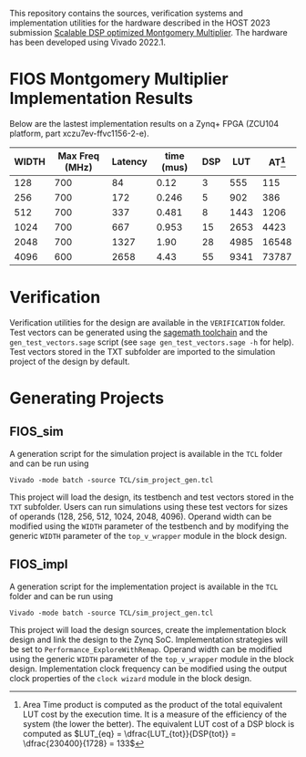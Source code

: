 This repository contains the sources, verification systems and implementation utilities for the hardware described in the HOST 2023 submission [Scalable DSP optimized Montgomery Multiplier](./Scalable_DSP_optimized_Montgomery_Multiplier.pdf). The hardware has been developed using Vivado 2022.1.

# FIOS Montgomery Multiplier Implementation Results

Below are the lastest implementation results on a Zynq+ FPGA (ZCU104 platform, part xczu7ev-ffvc1156-2-e).

| WIDTH | Max Freq (MHz) | Latency | time (mus) | DSP | LUT | AT[^1] |
|-------|----------------|---------|------------|-----|-----|---- |
|128    |700             |84       |0.12        |3    |555  |115  |
|256    |700             |172      |0.246       |5    |902  |386  |
|512    |700             |337      |0.481       |8    |1443 |1206 |
|1024   |700             |667      |0.953       |15   |2653 |4423 |
|2048   |700             |1327     |1.90        |28   |4985 |16548|
|4096   |600             |2658     |4.43        |55   |9341 |73787|

[^1]: Area Time product is computed as the product of the total equivalent LUT cost by the execution time.
  It is a measure of the efficiency of the system (the lower the better).
  The equivalent LUT cost of a DSP block is computed as $LUT_{eq} = \dfrac{LUT_{tot}}{DSP{tot}} = \dfrac{230400}{1728} = 133$

# Verification

Verification utilities for the design are available in the `VERIFICATION` folder.
Test vectors can be generated using the [sagemath toolchain](https://www.sagemath.org/) and the `gen_test_vectors.sage` script (see `sage gen_test_vectors.sage -h` for help).
Test vectors stored in the TXT subfolder are imported to the simulation project of the design by default.

# Generating Projects

## FIOS_sim

A generation script for the simulation project is available in the `TCL` folder and can be run using

```
Vivado -mode batch -source TCL/sim_project_gen.tcl
```

This project will load the design, its testbench and test vectors stored in the `TXT` subfolder. 
Users can run simulations using these test vectors for sizes of operands (128, 256, 512, 1024, 2048, 4096).
Operand width can be modified using the `WIDTH` parameter of the testbench and by modifying the generic `WIDTH` parameter of the
`top_v_wrapper` module in the block design.

## FIOS_impl

A generation script for the implementation project is available in the `TCL` folder and can be run using

```
Vivado -mode batch -source TCL/sim_project_gen.tcl
```

This project will load the design sources, create the implementation block design and link the design to the Zynq SoC.
Implementation strategies will be set to `Performance_ExploreWithRemap`.
Operand width can be modified using the generic `WIDTH` parameter of the
`top_v_wrapper` module in the block design. Implementation clock frequency can be modified using the output clock properties of
the `clock wizard` module in the block design.


